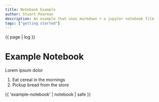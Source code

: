 ```yaml
---
title: Notebook Example
author: Stuart Pearman
description: An example that uses markdown + a jupyter notebook file
tags: ["getting started"]
---
```


{{ page | log }}

# Example Notebook

Lorem ipsum dolor

1. Eat cereal in the mornings
1. Pickup bread from the store

{{ 'example-notebook' | notebook | safe }}
